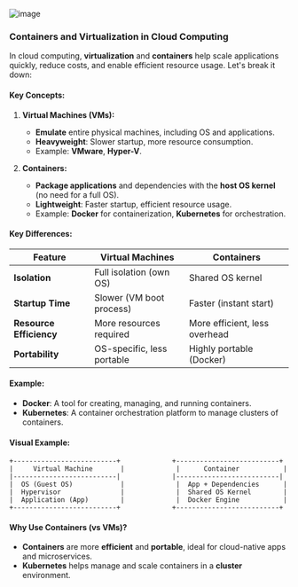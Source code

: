 ![image](https://github.com/user-attachments/assets/e00e02a0-14fa-4ab8-bec2-1d07768e50b5)

### Containers and Virtualization in Cloud Computing

In cloud computing, **virtualization** and **containers** help scale applications quickly, reduce costs, and enable efficient resource usage. Let's break it down:

#### **Key Concepts:**

1. **Virtual Machines (VMs):**
   - **Emulate** entire physical machines, including OS and applications.
   - **Heavyweight**: Slower startup, more resource consumption.
   - Example: **VMware**, **Hyper-V**.

2. **Containers:**
   - **Package applications** and dependencies with the **host OS kernel** (no need for a full OS).
   - **Lightweight**: Faster startup, efficient resource usage.
   - Example: **Docker** for containerization, **Kubernetes** for orchestration.

#### **Key Differences:**

| Feature               | **Virtual Machines**           | **Containers**                |
|-----------------------|--------------------------------|-------------------------------|
| **Isolation**         | Full isolation (own OS)        | Shared OS kernel              |
| **Startup Time**      | Slower (VM boot process)       | Faster (instant start)        |
| **Resource Efficiency**| More resources required        | More efficient, less overhead |
| **Portability**       | OS-specific, less portable     | Highly portable (Docker)      |

#### **Example:**

- **Docker**: A tool for creating, managing, and running containers.
- **Kubernetes**: A container orchestration platform to manage clusters of containers.

#### **Visual Example:**

```
+--------------------------+             +--------------------------+
|     Virtual Machine       |             |      Container           |
|--------------------------|             |--------------------------|
|  OS (Guest OS)            |             |  App + Dependencies      |
|  Hypervisor               |             |  Shared OS Kernel        |
|  Application (App)        |             |  Docker Engine           |
+--------------------------+             +--------------------------+
```

#### **Why Use Containers (vs VMs)?**
- **Containers** are more **efficient** and **portable**, ideal for cloud-native apps and microservices.
- **Kubernetes** helps manage and scale containers in a **cluster** environment.
